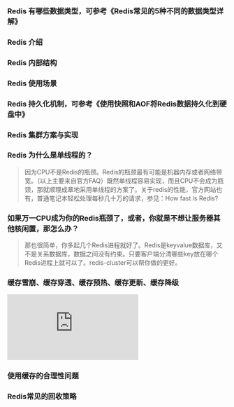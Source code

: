 ### Redis 有哪些数据类型，可参考《Redis常见的5种不同的数据类型详解》

### Redis 介绍

### Redis 内部结构

### Redis 使用场景


### Redis 持久化机制，可参考《使用快照和AOF将Redis数据持久化到硬盘中》

### Redis 集群方案与实现

### Redis 为什么是单线程的？

>  因为CPU不是Redis的瓶颈。Redis的瓶颈最有可能是机器内存或者网络带宽。（以上主要来自官方FAQ）既然单线程容易实现，而且CPU不会成为瓶颈，那就顺理成章地采用单线程的方案了。关于redis的性能，官方网站也有，普通笔记本轻松处理每秒几十万的请求，参见：How
  fast is Redis?
  
### 如果万一CPU成为你的Redis瓶颈了，或者，你就是不想让服务器其他核闲置，那怎么办？

> 那也很简单，你多起几个Redis进程就好了。Redis是keyvalue数据库，又不是关系数据库，数据之间没有约束。只要客户端分清哪些key放在哪个Redis进程上就可以了。redis-cluster可以帮你做的更好。  

### 缓存雪崩、缓存穿透、缓存预热、缓存更新、缓存降级

![缓存雪崩、缓存穿透、缓存预热、缓存更新、缓存降级](https://github.com/zhizhi555555/javatools/blob/master/src/main/java/redis/redis10.md)
### 使用缓存的合理性问题

### Redis常见的回收策略
